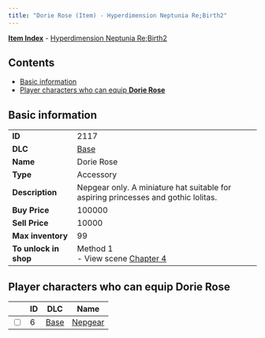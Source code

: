 ```yaml
---
title: "Dorie Rose (Item) - Hyperdimension Neptunia Re;Birth2"
---
```


[**Item Index**](/neptunia/rb2/item/index.html) - [Hyperdimension Neptunia Re;Birth2](/neptunia/rb2)

## Contents

- [Basic information](#basic-information)
- [Player characters who can equip **Dorie Rose**](#player-characters-who-can-equip-dorie-rose)

## Basic information

|   |   |
| -- | -- |
| **ID** | 2117 |
| **DLC** | [Base](/neptunia/rb2/dlc/0-base.html) |
| **Name** | Dorie Rose |
| **Type** | Accessory |
| **Description** | Nepgear only. A miniature hat suitable for aspiring princesses and gothic lolitas. |
| **Buy Price** | 100000 |
| **Sell Price** | 10000 |
| **Max inventory** | 99 |
| **To unlock in shop** | Method 1<br />- View scene [Chapter 4](/neptunia/rb2/scene/0-301-chapter-4.html) |

## Player characters who can equip **Dorie Rose**

|    | ID | DLC | Name |
| -- | -- | --- | ---- |
| <input type="checkbox" id="rb2-player-0-6" class="trackbox" /> | 6 | [Base](/neptunia/rb2/dlc/0-base.html) | [Nepgear](/neptunia/rb2/player/0-6-nepgear.html) |